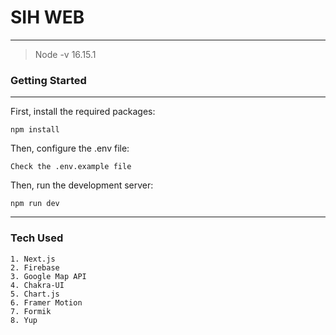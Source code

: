 # SIH WEB

---

>Node -v
>16.15.1

### Getting Started

---

First, install the required packages:

```
npm install
```

Then, configure the .env file:

```
Check the .env.example file
```

Then, run the development server:

```
npm run dev
```

---

### Tech Used

```
1. Next.js
2. Firebase
3. Google Map API
4. Chakra-UI
5. Chart.js
6. Framer Motion
7. Formik
8. Yup
```